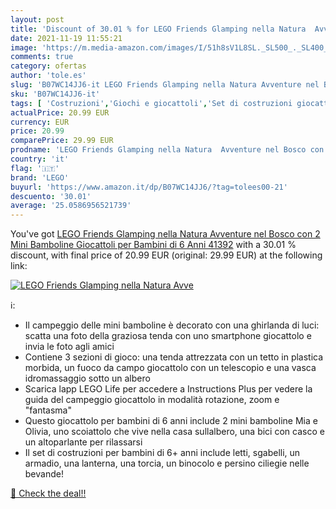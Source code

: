 ```yaml
---
layout: post
title: 'Discount of 30.01 % for LEGO Friends Glamping nella Natura  Avve'
date: 2021-11-19 11:55:21
image: 'https://m.media-amazon.com/images/I/51h8sV1L8SL._SL500_._SL400_.jpg'
comments: true
category: ofertas
author: 'tole.es'
slug: 'B07WC14JJ6-it LEGO Friends Glamping nella Natura Avventure nel Bosco con...'
sku: 'B07WC14JJ6-it'
tags: [ 'Costruzioni','Giochi e giocattoli','Set di costruzioni giocattolo','lego', ]
actualPrice: 20.99 EUR
currency: EUR
price: 20.99
comparePrice: 29.99 EUR
prodname: 'LEGO Friends Glamping nella Natura  Avventure nel Bosco con 2 Mini Bamboline  Giocattoli per Bambini di 6 Anni  41392'
country: 'it'
flag: '🇮🇹'
brand: 'LEGO'
buyurl: 'https://www.amazon.it/dp/B07WC14JJ6/?tag=tolees00-21'
descuento: '30.01'
average: '25.0586956521739'
---
```


You've got [LEGO Friends Glamping nella Natura  Avventure nel Bosco con 2 Mini Bamboline  Giocattoli per Bambini di 6 Anni  41392](https://www.amazon.it/dp/B07WC14JJ6/?tag=tolees00-21) with a  30.01 % discount, with final price of 20.99 EUR (original: 29.99 EUR) at the following link:

[![LEGO Friends Glamping nella Natura  Avve](https://m.media-amazon.com/images/I/51h8sV1L8SL._SL500_._SL400_.jpg)](https://www.amazon.it/dp/B07WC14JJ6/?tag=tolees00-21)

ℹ️:

- Il campeggio delle mini bamboline è decorato con una ghirlanda di luci: scatta una foto della graziosa tenda con uno smartphone giocattolo e invia le foto agli amici
- Contiene 3 sezioni di gioco: una tenda attrezzata con un tetto in plastica morbida, un fuoco da campo giocattolo con un telescopio e una vasca idromassaggio sotto un albero
- Scarica lapp LEGO Life per accedere a Instructions Plus per vedere la guida del campeggio giocattolo in modalità rotazione, zoom e "fantasma"
- Questo giocattolo per bambini di 6 anni include 2 mini bamboline Mia e Olivia, uno scoiattolo che vive nella casa sullalbero, una bici con casco e un altoparlante per rilassarsi
- Il set di costruzioni per bambini di 6+ anni include letti, sgabelli, un armadio, una lanterna, una torcia, un binocolo e persino ciliegie nelle bevande!

[🛒 Check the deal!!](https://www.amazon.it/dp/B07WC14JJ6/?tag=tolees00-21)
